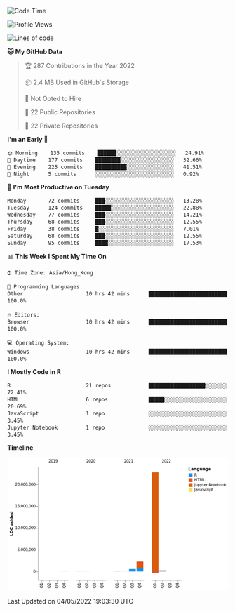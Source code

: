 

<!--**wt12318/wt12318** is a ✨ _special_ ✨ repository because its `README.md` (this file) appears on your GitHub profile.-->

<!--START_SECTION:waka-->
![Code Time](http://img.shields.io/badge/Code%20Time-147%20hrs%2059%20mins-blue)

![Profile Views](http://img.shields.io/badge/Profile%20Views-4-blue)

![Lines of code](https://img.shields.io/badge/From%20Hello%20World%20I%27ve%20Written-26%20Million%20lines%20of%20code-blue)

**🐱 My GitHub Data** 

> 🏆 287 Contributions in the Year 2022
 > 
> 📦 2.4 MB Used in GitHub's Storage 
 > 
> 🚫 Not Opted to Hire
 > 
> 📜 22 Public Repositories 
 > 
> 🔑 22 Private Repositories  
 > 
**I'm an Early 🐤** 

```text
🌞 Morning    135 commits    ██████░░░░░░░░░░░░░░░░░░░   24.91% 
🌆 Daytime    177 commits    ████████░░░░░░░░░░░░░░░░░   32.66% 
🌃 Evening    225 commits    ██████████░░░░░░░░░░░░░░░   41.51% 
🌙 Night      5 commits      ░░░░░░░░░░░░░░░░░░░░░░░░░   0.92%

```
📅 **I'm Most Productive on Tuesday** 

```text
Monday       72 commits     ███░░░░░░░░░░░░░░░░░░░░░░   13.28% 
Tuesday      124 commits    █████░░░░░░░░░░░░░░░░░░░░   22.88% 
Wednesday    77 commits     ███░░░░░░░░░░░░░░░░░░░░░░   14.21% 
Thursday     68 commits     ███░░░░░░░░░░░░░░░░░░░░░░   12.55% 
Friday       38 commits     █░░░░░░░░░░░░░░░░░░░░░░░░   7.01% 
Saturday     68 commits     ███░░░░░░░░░░░░░░░░░░░░░░   12.55% 
Sunday       95 commits     ████░░░░░░░░░░░░░░░░░░░░░   17.53%

```


📊 **This Week I Spent My Time On** 

```text
⌚︎ Time Zone: Asia/Hong_Kong

💬 Programming Languages: 
Other                    10 hrs 42 mins      █████████████████████████   100.0%

🔥 Editors: 
Browser                  10 hrs 42 mins      █████████████████████████   100.0%

💻 Operating System: 
Windows                  10 hrs 42 mins      █████████████████████████   100.0%

```

**I Mostly Code in R** 

```text
R                        21 repos            ██████████████████░░░░░░░   72.41% 
HTML                     6 repos             █████░░░░░░░░░░░░░░░░░░░░   20.69% 
JavaScript               1 repo              ░░░░░░░░░░░░░░░░░░░░░░░░░   3.45% 
Jupyter Notebook         1 repo              ░░░░░░░░░░░░░░░░░░░░░░░░░   3.45%

```


**Timeline**

![Chart not found](https://raw.githubusercontent.com/wt12318/wt12318/main/charts/bar_graph.png) 


 Last Updated on 04/05/2022 19:03:30 UTC
<!--END_SECTION:waka-->



